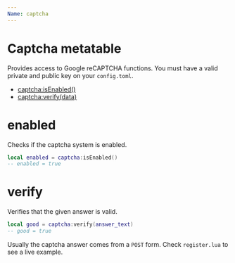 ```yaml
---
Name: captcha
---
```


# Captcha metatable

Provides access to Google reCAPTCHA functions. You must have a valid private and public key on your `config.toml`.

- [captcha:isEnabled()](#enabled)
- [captcha:verify(data)](#verify)

# enabled

Checks if the captcha system is enabled.

```lua
local enabled = captcha:isEnabled()
-- enabled = true
```

# verify

Verifies that the given answer is valid.

```lua
local good = captcha:verify(answer_text)
-- good = true
```

Usually the captcha answer comes from a `POST` form. Check `register.lua` to see a live example.